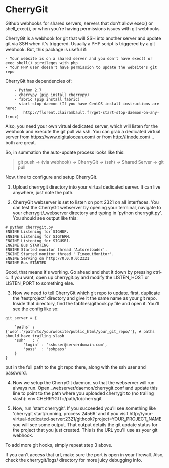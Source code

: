 CherryGit
=========

Github webhooks for shared servers, servers that don't allow exec() or shell_exec(), or when you're having permissions issues with git webhooks

CherryGit is a webhook for git that will SSH into another server and update git via SSH when it's triggered. Usually a PHP script is triggered by a git webhook. But, this package is useful if:

	- Your website is on a shared server and you don't have exec() or exec_shell() pirvileges with php
	- Your PHP user doesn't have permission to update the website's git repo

CherryGit has dependencies of:
```
	- Python 2.7
	- cherrypy (pip install cherrypy)
	- fabric (pip install fabric)
	- start-stop-daemon (If you have CentOS install instructions are here: 
		http://florent.clairambault.fr/get-start-stop-daemon-on-any-linux)
```

Also, you need your own virtual dedicated server, which will listen for the webhook and execute the git pull via ssh. You can grab a dedicated virtual server from https://www.digitalocean.com/ or from http://linode.com/ .. both are great.

So, in summation the auto-update process looks like this:
> git push -> (via webhook) -> CherryGit -> (ssh) -> Shared Server -> git pull

Now, time to configure and setup CherryGit.

1. Upload cherrygit directory into your virtual dedicated server. It can live anywhere, just note the path.

2. CherryGit webserver is set to listen on port 2321 on all interfaces. You can test the CherryGit webserver by opening your terminal, navigate to your cherrygit/_webserver directory and typing in 'python cherrygit.py'. You should see output like this:

```
# python cherrygit.py 
ENGINE Listening for SIGHUP.
ENGINE Listening for SIGTERM.
ENGINE Listening for SIGUSR1.
ENGINE Bus STARTING
ENGINE Started monitor thread 'Autoreloader'.
ENGINE Started monitor thread '_TimeoutMonitor'.
ENGINE Serving on http://0.0.0.0:2321
ENGINE Bus STARTED
```

Good, that means it's working. Go ahead and shut it down by pressing ctrl-c. If you want, open up cherrygit.py and modify the LISTEN_HOST or LISTEN_PORT to something else.

3. Now we need to tell CherryGit which git repo to update. first, duplicate the 'testproject' directory and give it the same name as your git repo. Inside that directory, find the fabfiles/githook.py file and open it. You'll see the config like so:
```
git_server = {

	'paths'	: {'web':'/path/to/yourwebsite/public_html/your_git_repo/'}, # paths should have trailing slash
	'ssh'	: {
		'login' : 'sshuser@serverdomain.com',
		'pass'	: 'sshpass'
	}
}
```

put in the full path to the git repo there, along with the ssh user and password.

4. Now we setup the CherryGit daemon, so that the webserver will run always run. Open _webserver/daemon/cherrygit.conf and update this line to point to the path where you uploaded cherrygit to (no trailing slash): env CHERRYGIT=/path/to/cherrygit

5. Now, run 'start cherrygit'. If you succeeded you'll see something like 'cherrygit start/running, process 24566' and if you visit http://your-virtual-dedicated-server:2321/githook?project=YOUR_PROJECT_NAME you will see some output. That output details the git update status for the project that you just created. This is the URL you'll use as your git webhook.

To add more git hooks, simply repeat step 3 above.

If you can't access that url, make sure the port is open in your firewall. Also, check the cherrygit/logs/ directory for more juicy debugging info.